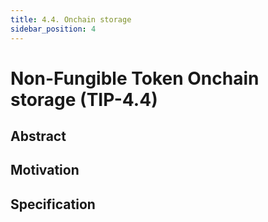 ```yaml
---
title: 4.4. Onchain storage 
sidebar_position: 4
---
```


# Non-Fungible Token Onchain storage (TIP-4.4)

## Abstract

## Motivation


## Specification